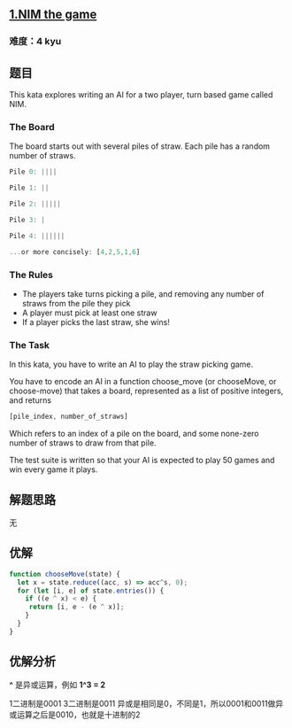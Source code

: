 ## [1.NIM the game](https://www.codewars.com/kata/54120de842dff35232000195/javascript)
### 难度：4 kyu

## 题目
This kata explores writing an AI for a two player, turn based game called NIM.

### The Board

The board starts out with several piles of straw. Each pile has a random number of straws.

```js
Pile 0: ||||

Pile 1: ||

Pile 2: |||||

Pile 3: |

Pile 4: ||||||

...or more concisely: [4,2,5,1,6]
```

### The Rules

* The players take turns picking a pile, and removing any number of straws from the pile they pick
* A player must pick at least one straw
* If a player picks the last straw, she wins!

### The Task

In this kata, you have to write an AI to play the straw picking game.

You have to encode an AI in a function choose_move (or chooseMove, or choose-move) that takes a board, represented as a list of positive integers, and returns

```js
[pile_index, number_of_straws]
```
Which refers to an index of a pile on the board, and some none-zero number of straws to draw from that pile.

The test suite is written so that your AI is expected to play 50 games and win every game it plays.

## 解题思路
无

## 优解
```js
function chooseMove(state) {
  let x = state.reduce((acc, s) => acc^s, 0);
  for (let [i, e] of state.entries()) {
    if ((e ^ x) < e) {
     return [i, e - (e ^ x)];
    }
  }
}
```

## 优解分析
**^**  是异或运算，例如 **1^3 = 2**

1二进制是0001
3二进制是0011
异或是相同是0，不同是1，所以0001和0011做异或运算之后是0010，也就是十进制的2
